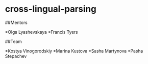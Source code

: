 # cross-lingual-parsing

##Mentors

*Olga Lyashevskaya
*Francis Tyers

##Team

*Kostya Vinogorodskiy
*Marina Kustova
*Sasha Martynova
*Pasha Stepachev
